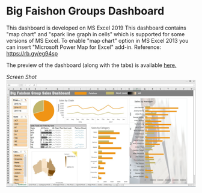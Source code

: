 # Big Faishon Groups Dashboard
This dashboard is developed on MS Excel 2019
This dashboard contains "map chart" and "spark line graph in cells" which is supported for some versions of MS Excel.
To enable "map chart" option in MS Excel 2013 you can insert "Microsoft Power Map for Excel" add-in. 
Reference: https://rb.gy/eg94sp

The preview of the dashboard (along with the tabs) is available [here.](https://wcykpywbhadxw3z4fbulgw-on.drv.tw/www.bfg_dashboard.nj/BGF_Dashboard.htm) 

*Screen Shot*
![alt text](https://github.com/neerajw710/BFG-Dashboard/blob/main/BFG%20Dashboard.jpg?raw=true)


